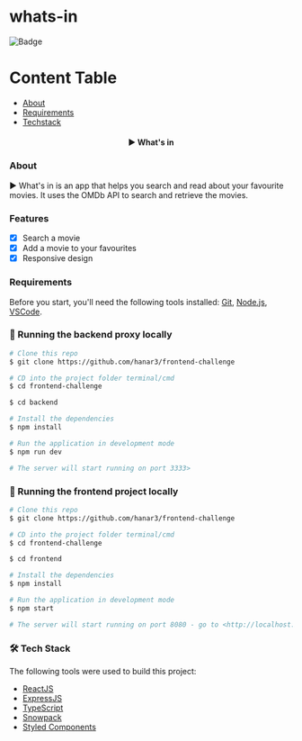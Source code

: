 # whats-in

![Badge](https://img.shields.io/badge/Whats%20in-Keep%20%20track%20of%20your%20movies-%237159c1?style=for-the-badge&logo=ghost)

# Content Table

<!--ts-->

- [About](#about)
- [Requirements](#requirements)
- [Techstack](#-tech-stack)
<!--te-->

<h4 align="center"> 
	▶️ What's in
</h4>

### About

▶️ What's in is an app that helps you search and read about your favourite movies. It uses the OMDb API to search and retrieve the movies.

### Features

- [x] Search a movie
- [x] Add a movie to your favourites
- [x] Responsive design

### Requirements

Before you start, you'll need the following tools installed:
[Git](https://git-scm.com),
[Node.js](https://nodejs.org/en/),
[VSCode](https://code.visualstudio.com/).

### 🎲 Running the backend proxy locally

```bash
# Clone this repo
$ git clone https://github.com/hanar3/frontend-challenge

# CD into the project folder terminal/cmd
$ cd frontend-challenge

$ cd backend

# Install the dependencies
$ npm install

# Run the application in development mode
$ npm run dev

# The server will start running on port 3333>
```

### 🎲 Running the frontend project locally

```bash
# Clone this repo
$ git clone https://github.com/hanar3/frontend-challenge

# CD into the project folder terminal/cmd
$ cd frontend-challenge

$ cd frontend

# Install the dependencies
$ npm install

# Run the application in development mode
$ npm start

# The server will start running on port 8080 - go to <http://localhost:8080/>
```

### 🛠 Tech Stack

The following tools were used to build this project:

- [ReactJS](https://reactjs.org/)
- [ExpressJS](https://expressjs.com/)
- [TypeScript](https://www.typescriptlang.org/)
- [Snowpack](https://www.snowpack.dev/)
- [Styled Components](https://styled-components.com/)
